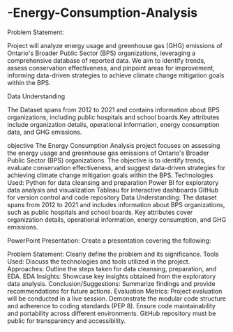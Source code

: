 # -Energy-Consumption-Analysis
Problem Statement:

Project will analyze energy usage and greenhouse gas (GHG) emissions of Ontario's Broader Public Sector (BPS) organizations, leveraging a comprehensive database of reported data. We aim to identify trends, assess conservation effectiveness, and pinpoint areas for improvement, informing data-driven strategies to achieve climate change mitigation goals within the BPS.

Data Understanding

The Dataset spans from 2012 to 2021 and contains information about BPS organizations, including public hospitals and school boards.Key attributes include organization details, operational information, energy consumption data, and GHG emissions.

objective
The Energy Consumption Analysis project focuses on assessing the energy usage and greenhouse gas emissions of Ontario's Broader Public Sector (BPS) organizations. The objective is to identify trends, evaluate conservation effectiveness, and suggest data-driven strategies for achieving climate change mitigation goals within the BPS. Technologies Used: Python for data cleansing and preparation Power BI for exploratory data analysis and visualization Tableau for interactive dashboards GitHub for version control and code repository Data Understanding: The dataset spans from 2012 to 2021 and includes information about BPS organizations, such as public hospitals and school boards. Key attributes cover organization details, operational information, energy consumption, and GHG emissions.



PowerPoint Presentation: Create a presentation covering the following:

Problem Statement: Clearly define the problem and its significance. Tools Used: Discuss the technologies and tools utilized in the project. Approaches: Outline the steps taken for data cleansing, preparation, and EDA. EDA Insights: Showcase key insights obtained from the exploratory data analysis. Conclusion/Suggestions: Summarize findings and provide recommendations for future actions. Evaluation Metrics: Project evaluation will be conducted in a live session. Demonstrate the modular code structure and adherence to coding standards (PEP 8). Ensure code maintainability and portability across different environments. GitHub repository must be public for transparency and accessibility.
